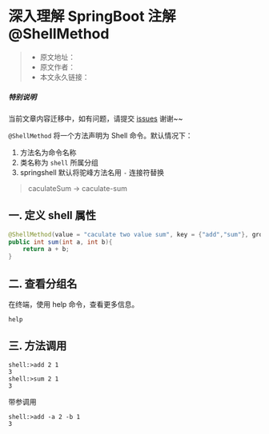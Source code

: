 # 深入理解 SpringBoot 注解 @ShellMethod

> * 原文地址：[]()
> * 原文作者：[]()
> * 本文永久链接：[]()

##### **特别说明**

当前文章内容迁移中，如有问题，请提交 [issues](https://github.com/Starrier/starrier.github.io/issues) 谢谢~~

`@ShellMethod` 将一个方法声明为 Shell 命令。默认情况下：

1. 方法名为命令名称
2. 类名称为 `shell` 所属分组
3. springshell 默认将驼峰方法名用 `-` 连接符替换
> caculateSum -> caculate-sum



## 一. 定义 shell 属性

```java
@ShellMethod(value = "caculate two value sum", key = {"add","sum"}, group = "group1", prefix = "-")
public int sum(int a, int b){
    return a + b;
}
```

## 二. 查看分组名

在终端，使用  help 命令，查看更多信息。

```shell
help
```

## 三. 方法调用


```shell
shell:>add 2 1
3
shell:>sum 2 1
3
```

带参调用

```shell
shell:>add -a 2 -b 1
3
```

